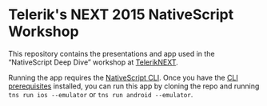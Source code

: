 # Telerik's NEXT 2015 NativeScript Workshop

This repository contains the presentations and app used in the “NativeScript Deep Dive” workshop at [TelerikNEXT](http://teleriknext.com/).

Running the app requires the [NativeScript CLI](https://github.com/nativescript/nativescript-cli). Once you have the [CLI prerequisites](https://github.com/nativescript/nativescript-cli#system-requirements) installed, you can run this app by cloning the repo and running `tns run ios --emulator` or `tns run android --emulator`.
